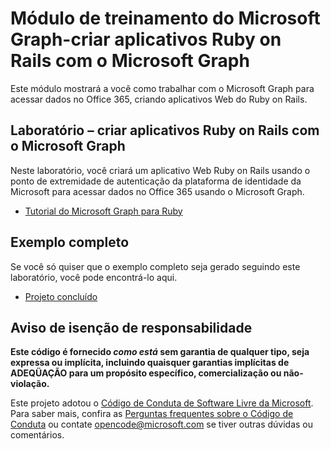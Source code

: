 # <a name="microsoft-graph-training-module---build-ruby-on-rails-apps-with-microsoft-graph"></a>Módulo de treinamento do Microsoft Graph-criar aplicativos Ruby on Rails com o Microsoft Graph

Este módulo mostrará a você como trabalhar com o Microsoft Graph para acessar dados no Office 365, criando aplicativos Web do Ruby on Rails.

## <a name="lab---build-ruby-on-rails-apps-with-microsoft-graph"></a>Laboratório – criar aplicativos Ruby on Rails com o Microsoft Graph

Neste laboratório, você criará um aplicativo Web Ruby on Rails usando o ponto de extremidade de autenticação da plataforma de identidade da Microsoft para acessar dados no Office 365 usando o Microsoft Graph.

- [Tutorial do Microsoft Graph para Ruby](https://docs.microsoft.com/graph/training/ruby-tutorial)

## <a name="completed-sample"></a>Exemplo completo

Se você só quiser que o exemplo completo seja gerado seguindo este laboratório, você pode encontrá-lo aqui.

- [Projeto concluído](demo)

## <a name="disclaimer"></a>Aviso de isenção de responsabilidade

**Este código é fornecido *como está* sem garantia de qualquer tipo, seja expressa ou implícita, incluindo quaisquer garantias implícitas de ADEQÜAÇÃO para um propósito específico, comercialização ou não-violação.**

Este projeto adotou o [Código de Conduta de Software Livre da Microsoft](https://opensource.microsoft.com/codeofconduct/). Para saber mais, confira as [Perguntas frequentes sobre o Código de Conduta](https://opensource.microsoft.com/codeofconduct/faq/) ou contate [opencode@microsoft.com](mailto:opencode@microsoft.com) se tiver outras dúvidas ou comentários.
